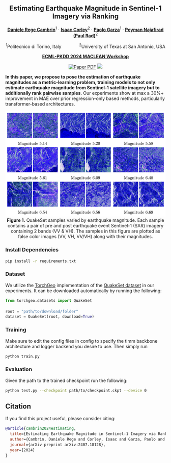<div align="center">
<h2>Estimating Earthquake Magnitude in Sentinel-1 Imagery via Ranking</h2>

[**Daniele Rege Cambrin**](https://darthreca.github.io/)<sup>1</sup> · [**Isaac Corley**](https://isaacc.dev/)<sup>2</sup> · [**Paolo Garza**](https://dbdmg.polito.it/dbdmg_web/people/paolo-garza/)<sup>1</sup> · [**Peyman Najafirad (Paul Rad)**](https://scholar.google.com/citations?user=uoCn8c8AAAAJ&hl=en)<sup>2</sup>

<sup>1</sup>Politecnico di Torino, Italy&emsp;&emsp;&emsp;&emsp;<sup>2</sup>University of Texas at San Antonio, USA

**[ECML-PKDD 2024 MACLEAN Workshop](https://sites.google.com/view/maclean24/home)**

<a href="https://arxiv.org/abs/2407.18128"><img src='https://img.shields.io/badge/arXiv-Earthquake%20Monitoring%20by%20Ranking-red' alt='Paper PDF'></a>
<a href='https://huggingface.co/datasets/DarthReca/quakeset'><img src='https://img.shields.io/badge/%F0%9F%A4%97%20Hugging%20Face-QuakeSet%20Dataset-yellow'></a>
</div>

**In this paper, we propose to pose the estimation of earthquake magnitudes as a metric-learning problem, training models to not only estimate earthquake magnitude from Sentinel-1 satellite imagery but to additionally rank pairwise samples**. Our experiments show at max a 30%+ improvement in MAE over prior regression-only based methods, particularly transformer-based architectures.


<p align="center">
    <img src="./assets/samples.png" width="700"/><br/>
    <b>Figure 1.</b> QuakeSet samples varied by earthquake magnitude. Each sample contains a pair of pre and post earthquake event Sentinel-1 (SAR) imagery containing 2 bands (VV & VH). The samples in this figure are plotted as false color images (VV, VH, VV/VH) along with their magnitudes.
</p>

### Install Dependencies

```bash
pip install -r requirements.txt
```

### Dataset

We utilize the [TorchGeo](https://github.com/microsoft/torchgeo) implementation of the [QuakeSet dataset](https://arxiv.org/abs/2403.18116) in our experiments. It can be downloaded automatically by running the following:

```python
from torchgeo.datasets import QuakeSet

root = "path/to/download/folder"
dataset = QuakeSet(root, download=True)
```

### Training

Make sure to edit the config files in config to specify the timm backbone architecture and logger backend you desire to use. Then simply run

```bash
python train.py
```

### Evaluation

Given the path to the trained checkpoint run the following:

```bash
python test.py --checkpoint path/to/checkpoint.ckpt --device 0
```

## Citation

If you find this project useful, please consider citing:

```bibtex
@article{cambrin2024estimating,
  title={Estimating Earthquake Magnitude in Sentinel-1 Imagery via Ranking},
  author={Cambrin, Daniele Rege and Corley, Isaac and Garza, Paolo and Najafirad, Peyman},
  journal={arXiv preprint arXiv:2407.18128},
  year={2024}
}
```
